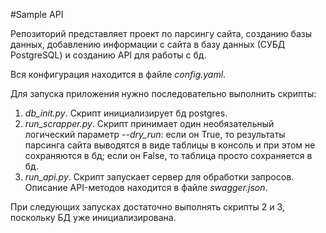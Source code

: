 #Sample API

Репозиторий представляет проект по парсингу сайта, созданию базы данных,
добавлению информации с сайта в базу данных (СУБД PostgreSQL) и созданию
API для работы с бд.


Вся конфигурация находится в файле *config.yaml*.


Для запуска приложения нужно последовательно выполнить скрипты:
1. *db_init.py*. Скрипт инициализирует бд postgres.
2. *run_scrapper.py*. Скрипт принимает один необязательный логический параметр
   *--dry_run*: если он True, то результаты парсинга сайта выводятся в виде
   таблицы в консоль и при этом не сохраняются в бд; если он False, то таблица
   просто сохраняется в бд.
3. *run_api.py*. Скрипт запускает сервер для обработки запросов. Описание
   API-методов находится в файле *swagger.json*.
   
   
При следующих запусках достаточно выполнять скрипты 2 и 3, поскольку БД уже
инициализирована.
